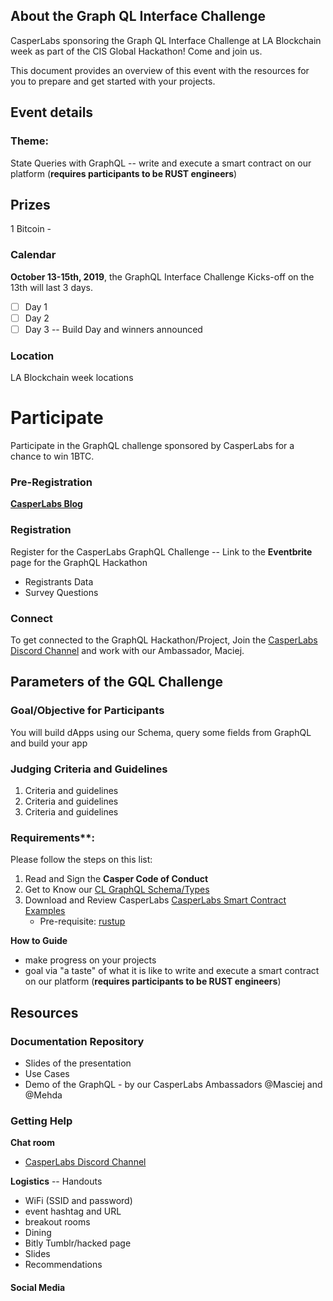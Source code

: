 ## About the Graph QL Interface Challenge 

CasperLabs sponsoring the Graph QL Interface Challenge at LA Blockchain week as part of the CIS Global Hackathon! Come and join us.

This document provides an overview of this event with the resources for you to prepare and get started with your projects.

## Event details

### **Theme:** 

State Queries with GraphQL -- write and execute a smart contract on our platform (**requires participants to be RUST engineers**) <!--Ask Maciej-->

## **Prizes**

1 Bitcoin - 

### Calendar

**October 13-15th, 2019**, the GraphQL Interface Challenge Kicks-off on the 13th will last 3 days.

- [ ] Day 1
- [ ] Day 2
- [ ] Day 3 -- Build Day and winners announced 

<!--get confirmation-->

### **Location**	

LA Blockchain week locations

# Participate

Participate in the GraphQL challenge sponsored by CasperLabs for a chance to win 1BTC.

### Pre-Registration

**[CasperLabs Blog](https://medium.com/casperlabs)**  

### Registration

Register for the CasperLabs GraphQL Challenge -- Link to the **Eventbrite** page for the GraphQL Hackathon

- Registrants Data
- Survey Questions

### Connect

To get connected to the GraphQL Hackathon/Project, Join the [CasperLabs Discord Channel](https://discord.gg/n9bBs8W) and work with our Ambassador, Maciej.



## Parameters of the GQL Challenge

### Goal/Objective for Participants

You will build dApps using our Schema, query some fields from GraphQL and build your app

<!--internal what it is like to write and execute a smart contract on our platform-->

<!--funneling people to the community-->

### **Judging Criteria** and Guidelines 

1. Criteria and guidelines
2. Criteria and guidelines
3. Criteria and guidelines

### Requirements**: 

Please follow the steps on this list:

1. Read and Sign the **Casper Code of Conduct**
2. Get to Know our [CL GraphQL Schema/Types](https://casperlabs.atlassian.net/wiki/spaces/EN/pages/92176385/GraphQL+Schema+Types) 
3. Download and Review CasperLabs [CasperLabs Smart Contract Examples](https://github.com/CasperLabs/contract-examples/tree/master)
   - Pre-requisite: [rustup](https://rustup.rs/)

**How to Guide**

- make progress on your projects
- goal via "a taste" of what it is like to write and execute a smart contract on our platform (**requires participants to be RUST engineers**)

## **Resources**

### **Documentation Repository**

- Slides of the presentation
- Use Cases
- Demo of the GraphQL - by our CasperLabs Ambassadors @Masciej and @Mehda

### **Getting Help**

**Chat room**

- [CasperLabs Discord Channel](https://discord.gg/n9bBs8W)

**Logistics**  -- Handouts

- WiFi (SSID and password)
- event hashtag and URL
- breakout rooms
- Dining
- Bitly Tumblr/hacked page
- Slides
- Recommendations

#### Social Media

<!--internal what it is like to write and execute a smart contract on our platform-->

<!--funneling people to the community-->

<!--internal what it is like to write and execute a smart contract on our platform-->

<!--funneling people to the community-->

#### 